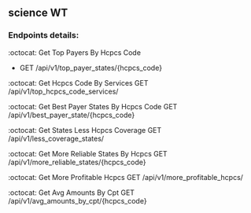 ## science WT

### Endpoints details:

:octocat: Get Top Payers By Hcpcs Code
- GET /api/v1/top_payer_states/{hcpcs_code}

:octocat: Get Hcpcs Code By Services
GET /api/v1/top_hcpcs_code_services/

:octocat: Get Best Payer States By Hcpcs Code
GET /api/v1/best_payer_state/{hcpcs_code}

:octocat: Get States Less Hcpcs Coverage
GET /api/v1/less_coverage_states/

:octocat: Get More Reliable States By Hcpcs
GET /api/v1/more_reliable_states/{hcpcs_code}

:octocat: Get More Profitable Hcpcs
GET /api/v1/more_profitable_hcpcs/

:octocat: Get Avg Amounts By Cpt
GET /api/v1/avg_amounts_by_cpt/{hcpcs_code}
